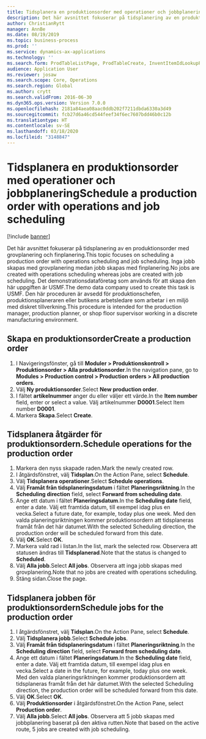 ```yaml
---
title: Tidsplanera en produktionsorder med operationer och jobbplanering
description: Det här avsnittet fokuserar på tidsplanering av en produktionsorder med grovplanering och finplanering.
author: ChristianRytt
manager: AnnBe
ms.date: 08/19/2019
ms.topic: business-process
ms.prod: ''
ms.service: dynamics-ax-applications
ms.technology: ''
ms.search.form: ProdTableListPage, ProdTableCreate, InventItemIdLookupPurchase, ProdSchedule, ProdTable, ProdRouteJob
audience: Application User
ms.reviewer: josaw
ms.search.scope: Core, Operations
ms.search.region: Global
ms.author: crytt
ms.search.validFrom: 2016-06-30
ms.dyn365.ops.version: Version 7.0.0
ms.openlocfilehash: 2181a84aea08aac0ddb202f7211dbda6330a3d49
ms.sourcegitcommit: fcb27d6a46cd544feef34f6ec7607bdd46b0c12b
ms.translationtype: HT
ms.contentlocale: sv-SE
ms.lasthandoff: 03/18/2020
ms.locfileid: "3148847"
---
```

# <a name="schedule-a-production-order-with-operations-and-job-scheduling"></a><span data-ttu-id="d7f19-103">Tidsplanera en produktionsorder med operationer och jobbplanering</span><span class="sxs-lookup"><span data-stu-id="d7f19-103">Schedule a production order with operations and job scheduling</span></span>

[!include [banner](../../includes/banner.md)]

<span data-ttu-id="d7f19-104">Det här avsnittet fokuserar på tidsplanering av en produktionsorder med grovplanering och finplanering.</span><span class="sxs-lookup"><span data-stu-id="d7f19-104">This topic focuses on scheduling a production order with operations scheduling and job scheduling.</span></span> <span data-ttu-id="d7f19-105">Inga jobb skapas med grovplanering medan jobb skapas med finplanering.</span><span class="sxs-lookup"><span data-stu-id="d7f19-105">No jobs are created with operations scheduling whereas jobs are created with job scheduling.</span></span> <span data-ttu-id="d7f19-106">Det demonstrationsdataföretag som används för att skapa den här uppgiften är USMF.</span><span class="sxs-lookup"><span data-stu-id="d7f19-106">The demo data company used to create this task is USMF.</span></span> <span data-ttu-id="d7f19-107">Den här proceduren är avsedd för produktionschefen, produktionsplaneraren eller butikens arbetsledare som arbetar i en miljö med diskret tillverkning.</span><span class="sxs-lookup"><span data-stu-id="d7f19-107">This procedure is intended for the production manager, production planner, or shop floor supervisor working in a discrete manufacturing environment.</span></span>


## <a name="create-a-production-order"></a><span data-ttu-id="d7f19-108">Skapa en produktionsorder</span><span class="sxs-lookup"><span data-stu-id="d7f19-108">Create a production order</span></span>
1. <span data-ttu-id="d7f19-109">I Navigeringsfönster, gå till **Moduler > Produktionskontroll > Produktionsorder > Alla produktionsorder**.</span><span class="sxs-lookup"><span data-stu-id="d7f19-109">In the navigation pane, go to **Modules > Production control > Production orders > All production orders**.</span></span>
2. <span data-ttu-id="d7f19-110">Välj **Ny produktionsorder**.</span><span class="sxs-lookup"><span data-stu-id="d7f19-110">Select **New production order**.</span></span>
3. <span data-ttu-id="d7f19-111">I fältet **artikelnummer** anger du eller väljer ett värde.</span><span class="sxs-lookup"><span data-stu-id="d7f19-111">In the **Item number** field, enter or select a value.</span></span> <span data-ttu-id="d7f19-112">Välj artikelnummer **D0001**.</span><span class="sxs-lookup"><span data-stu-id="d7f19-112">Select Item number **D0001**.</span></span>  
4. <span data-ttu-id="d7f19-113">Markera **Skapa**.</span><span class="sxs-lookup"><span data-stu-id="d7f19-113">Select **Create**.</span></span>

## <a name="schedule-operations-for-the-production-order"></a><span data-ttu-id="d7f19-114">Tidsplanera åtgärder för produktionsordern.</span><span class="sxs-lookup"><span data-stu-id="d7f19-114">Schedule operations for the production order</span></span>
1. <span data-ttu-id="d7f19-115">Markera den nyss skapade raden.</span><span class="sxs-lookup"><span data-stu-id="d7f19-115">Mark the newly created row.</span></span>      
2. <span data-ttu-id="d7f19-116">I åtgärdsfönstret, välj **Tidsplan**.</span><span class="sxs-lookup"><span data-stu-id="d7f19-116">On the Action Pane, select **Schedule**.</span></span>
3. <span data-ttu-id="d7f19-117">Välj **Tidsplanera operationer**.</span><span class="sxs-lookup"><span data-stu-id="d7f19-117">Select **Schedule operations**.</span></span>
4. <span data-ttu-id="d7f19-118">Välj **Framåt från tidsplaneringsdatum** i fältet **Planeringsriktning**.</span><span class="sxs-lookup"><span data-stu-id="d7f19-118">In the **Scheduling direction** field, select **Forward from scheduling date**.</span></span>
5. <span data-ttu-id="d7f19-119">Ange ett datum i fältet **Planeringsdatum**.</span><span class="sxs-lookup"><span data-stu-id="d7f19-119">In the **Scheduling date** field, enter a date.</span></span> <span data-ttu-id="d7f19-120">Välj ett framtida datum, till exempel idag plus en vecka.</span><span class="sxs-lookup"><span data-stu-id="d7f19-120">Select a future date, for example, today plus one week.</span></span> <span data-ttu-id="d7f19-121">Med den valda planeringsriktningen kommer produktionsordern att tidsplaneras framåt från det här datumet.</span><span class="sxs-lookup"><span data-stu-id="d7f19-121">With the selected Scheduling direction, the production order will be scheduled forward from this date.</span></span>  
6. <span data-ttu-id="d7f19-122">Välj **OK**.</span><span class="sxs-lookup"><span data-stu-id="d7f19-122">Select **OK**.</span></span>
7. <span data-ttu-id="d7f19-123">Markera vald rad i listan.</span><span class="sxs-lookup"><span data-stu-id="d7f19-123">In the list, mark the selected row.</span></span> <span data-ttu-id="d7f19-124">Observera att statusen ändras till **Tidsplanerad**.</span><span class="sxs-lookup"><span data-stu-id="d7f19-124">Note that the status is changed to **Scheduled**.</span></span> 
8. <span data-ttu-id="d7f19-125">Välj **Alla jobb**.</span><span class="sxs-lookup"><span data-stu-id="d7f19-125">Select **All jobs**.</span></span> <span data-ttu-id="d7f19-126">Observera att inga jobb skapas med grovplanering.</span><span class="sxs-lookup"><span data-stu-id="d7f19-126">Note that no jobs are created with operations scheduling.</span></span>  
9. <span data-ttu-id="d7f19-127">Stäng sidan.</span><span class="sxs-lookup"><span data-stu-id="d7f19-127">Close the page.</span></span>

## <a name="schedule-jobs-for-the-production-order"></a><span data-ttu-id="d7f19-128">Tidsplanera jobben för produktionsordern</span><span class="sxs-lookup"><span data-stu-id="d7f19-128">Schedule jobs for the production order</span></span>
1. <span data-ttu-id="d7f19-129">I åtgärdsfönstret, välj **Tidsplan**.</span><span class="sxs-lookup"><span data-stu-id="d7f19-129">On the Action Pane, select **Schedule**.</span></span>
2. <span data-ttu-id="d7f19-130">Välj **Tidsplanera jobb**.</span><span class="sxs-lookup"><span data-stu-id="d7f19-130">Select **Schedule jobs**.</span></span>
3. <span data-ttu-id="d7f19-131">Välj **Framåt från tidsplaneringsdatum** i fältet **Planeringsriktning**.</span><span class="sxs-lookup"><span data-stu-id="d7f19-131">In the **Scheduling direction** field, select **Forward from scheduling date**.</span></span>
4. <span data-ttu-id="d7f19-132">Ange ett datum i fältet **Planeringsdatum**.</span><span class="sxs-lookup"><span data-stu-id="d7f19-132">In the **Scheduling date** field, enter a date.</span></span> <span data-ttu-id="d7f19-133">Välj ett framtida datum, till exempel idag plus en vecka.</span><span class="sxs-lookup"><span data-stu-id="d7f19-133">Select a date in the future, for example, today plus one week.</span></span> <span data-ttu-id="d7f19-134">Med den valda planeringsriktningen kommer produktionsordern att tidsplaneras framåt från det här datumet.</span><span class="sxs-lookup"><span data-stu-id="d7f19-134">With the selected Scheduling direction, the production order will be scheduled forward from this date.</span></span>  
5. <span data-ttu-id="d7f19-135">Välj **OK**.</span><span class="sxs-lookup"><span data-stu-id="d7f19-135">Select **OK**.</span></span>
6. <span data-ttu-id="d7f19-136">Välj **Produktionsorder** i åtgärdsfönstret.</span><span class="sxs-lookup"><span data-stu-id="d7f19-136">On the Action Pane, select **Production order**.</span></span>
7. <span data-ttu-id="d7f19-137">Välj **Alla jobb**.</span><span class="sxs-lookup"><span data-stu-id="d7f19-137">Select **All jobs**.</span></span> <span data-ttu-id="d7f19-138">Observera att 5 jobb skapas med jobbplanering baserat på den aktiva rutten.</span><span class="sxs-lookup"><span data-stu-id="d7f19-138">Note that based on the active route, 5 jobs are created with job scheduling.</span></span>  

